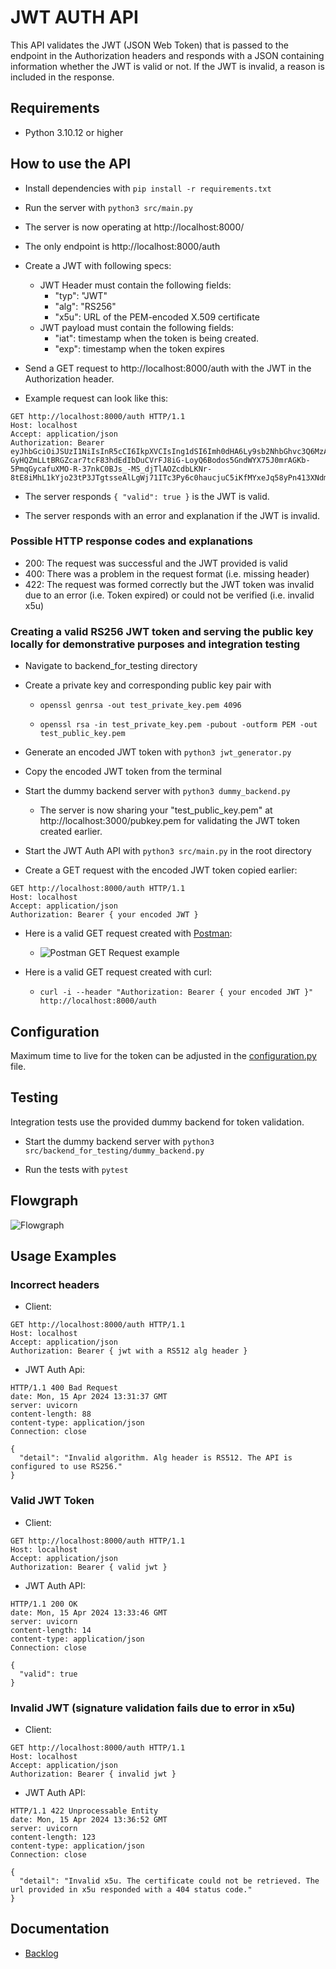 # JWT AUTH API

This API validates the JWT (JSON Web Token) that is passed to the endpoint in the Authorization headers and responds with a JSON containing information whether the JWT is valid or not. If the JWT is invalid, a reason is included in the response.

## Requirements
- Python 3.10.12 or higher

## How to use the API
- Install dependencies with ```pip install -r requirements.txt```

- Run the server with ```python3 src/main.py```

- The server is now operating at http://localhost:8000/

- The only endpoint is http://localhost:8000/auth

- Create a JWT with following specs:
    - JWT Header must contain the following fields:
        - "typ": "JWT"
        - "alg": "RS256" 
        - "x5u":  URL of the PEM-encoded X.509 certificate
    - JWT payload must contain the following fields:
        - "iat": timestamp when the token is being created.
        - "exp": timestamp when the token expires

- Send a GET request to http://localhost:8000/auth with the JWT in the Authorization header.

- Example request can look like this:
```
GET http://localhost:8000/auth HTTP/1.1
Host: localhost
Accept: application/json
Authorization: Bearer eyJhbGciOiJSUzI1NiIsInR5cCI6IkpXVCIsIng1dSI6Imh0dHA6Ly9sb2NhbGhvc3Q6MzAwMC9wdWJrZXkucGVtIn0.eyJpYXQiOjE1MTYyMzkwMjIsImV4cCI6MTUxNjI0MzAyMn0.hpBj2icrcN2onx5vifXluSAOavEn3UhtO7zUTRIpZZU1_JxNFp7VpH6RuTXqMPN_vjc7O9d5Lvlh_uNp2lRRJfbuprSF35VTe6ivbDLK9xCboJ1VTsJ1mPHFwHIbSGDHis_ytCi5s_Lgs7o4wBnQq4UO5DejL-GyHQZmLLtBRGZcar7tcF83hdEdIbDuCVrFJ8iG-LoyQ6Bodos5GndWYX75J0mrAGKb-5PmqGycafuXMO-R-37nkC0BJs_-MS_djTlAOZcdbLKNr-8tE8iMhL1kYjo23tP3JTgtsseAlLgWj71ITc3Py6c0haucjuC5iKfMYxeJq58yPn413XNdmw
```

- The server responds ``` { "valid": true } ``` is the JWT is valid.

- The server responds with an error and explanation if the JWT is invalid.

### Possible HTTP response codes and explanations

- 200: The request was successful and the JWT provided is valid
- 400: There was a problem in the request format (i.e. missing header)
- 422: The request was formed correctly but the JWT token was invalid due to an error (i.e. Token expired) or could not be verified (i.e. invalid x5u)


### Creating a valid RS256 JWT token and serving the public key locally for demonstrative purposes and integration testing

- Navigate to backend_for_testing directory

- Create a private key and corresponding public key pair with

    - ```openssl genrsa -out test_private_key.pem 4096```

    - ```openssl rsa -in test_private_key.pem -pubout -outform PEM -out test_public_key.pem```

- Generate an encoded JWT token with ```python3 jwt_generator.py```

- Copy the encoded JWT token from the terminal

- Start the dummy backend server with ```python3 dummy_backend.py```

    - The server is now sharing your "test_public_key.pem" at http://localhost:3000/pubkey.pem for validating the JWT token created earlier.

- Start the JWT Auth API with ``` python3 src/main.py ``` in the root directory

- Create a GET request with the encoded JWT token copied earlier:
```
GET http://localhost:8000/auth HTTP/1.1
Host: localhost
Accept: application/json
Authorization: Bearer { your encoded JWT }
```
- Here is a valid GET request created with [Postman](https://www.postman.com/):

    - ![Postman GET Request example](https://github.com/evahteri/jwt_auth_api/blob/main/documentation/example_request_postman.png)

- Here is a valid GET request created with curl:
    - ```curl -i --header "Authorization: Bearer { your encoded JWT }" http://localhost:8000/auth```

## Configuration
Maximum time to live for the token can be adjusted in the [configuration.py](src/configuration.py) file.

## Testing
Integration tests use the provided dummy backend for token validation.

- Start the dummy backend server with ```python3 src/backend_for_testing/dummy_backend.py```

- Run the tests with ```pytest```

## Flowgraph
![Flowgraph](https://github.com/evahteri/jwt_auth_api/blob/main/documentation/flowgraph.png)

## Usage Examples

### Incorrect headers

- Client:

```
GET http://localhost:8000/auth HTTP/1.1
Host: localhost
Accept: application/json
Authorization: Bearer { jwt with a RS512 alg header }
```

- JWT Auth Api:
```
HTTP/1.1 400 Bad Request
date: Mon, 15 Apr 2024 13:31:37 GMT
server: uvicorn
content-length: 88
content-type: application/json
Connection: close

{
  "detail": "Invalid algorithm. Alg header is RS512. The API is configured to use RS256."
}
```
### Valid JWT Token

- Client:
```
GET http://localhost:8000/auth HTTP/1.1
Host: localhost
Accept: application/json
Authorization: Bearer { valid jwt }
```
- JWT Auth API:
```
HTTP/1.1 200 OK
date: Mon, 15 Apr 2024 13:33:46 GMT
server: uvicorn
content-length: 14
content-type: application/json
Connection: close

{
  "valid": true
}
```
### Invalid JWT (signature validation fails due to error in x5u)

- Client:

```
GET http://localhost:8000/auth HTTP/1.1
Host: localhost
Accept: application/json
Authorization: Bearer { invalid jwt }
```


- JWT Auth API:
```
HTTP/1.1 422 Unprocessable Entity
date: Mon, 15 Apr 2024 13:36:52 GMT
server: uvicorn
content-length: 123
content-type: application/json
Connection: close

{
  "detail": "Invalid x5u. The certificate could not be retrieved. The url provided in x5u responded with a 404 status code."
}
```

## Documentation
- [Backlog](documentation/backlog.md)